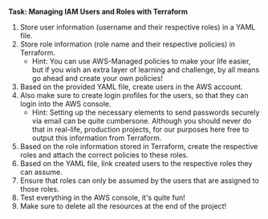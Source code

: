 **Task: Managing IAM Users and Roles with Terraform**
1. Store user information (username and their respective roles) in a YAML file.
2. Store role information (role name and their respective policies) in Terraform.
    - Hint: You can use AWS-Managed policies to make your life easier, but if you wish an extra layer of learning and challenge, by all means go ahead and create your own policies!
3. Based on the provided YAML file, create users in the AWS account.
4. Also make sure to create login profiles for the users, so that they can login into the AWS console.
    - Hint: Setting up the necessary elements to send passwords securely via email can be quite cumbersone. Although you should never do that in real-life, production projects, for our purposes here free to output this information from Terraform.
5. Based on the role information stored in Terraform, create the respective roles and attach the correct policies to these roles.
6. Based on the YAML file, link created users to the respective roles they can assume.
7. Ensure that roles can only be assumed by the users that are assigned to those roles.
8. Test everything in the AWS console, it's quite fun!
9. Make sure to delete all the resources at the end of the project!
